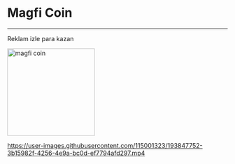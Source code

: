 # Magfi Coin
---
Reklam izle para kazan

<a href="https://play.google.com/store/apps/details?id=com.mgf.magficoin&hl=tr&gl=US" target="_blank"><img src="https://play.google.com/intl/en_us/badges/static/images/badges/en_badge_web_generic.png" alt="magfi coin" width="200"/></a>

https://user-images.githubusercontent.com/115001323/193847752-3b15982f-4256-4e9a-bc0d-ef7794afd297.mp4
